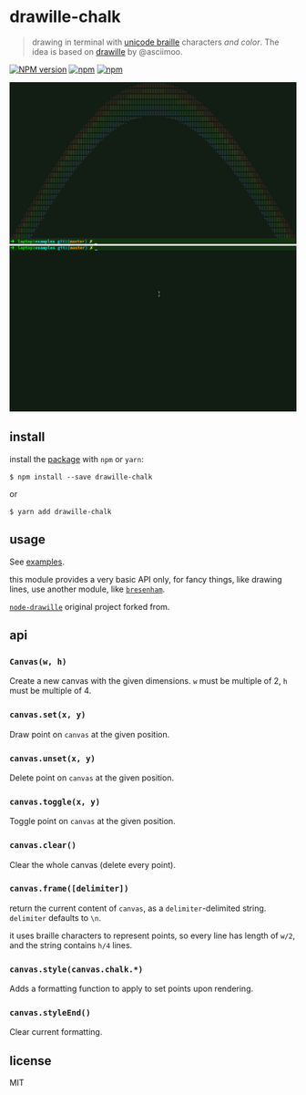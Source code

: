 # drawille-chalk 

> drawing in terminal with [unicode braille][] characters _and color_. The idea is based on [drawille](https://github.com/asciimoo/drawille) by @asciimoo.

[![NPM version](https://img.shields.io/npm/v/drawille-chalk.svg)](https://www.npmjs.com/package/drawille-chalk)
[![npm](https://img.shields.io/npm/dm/drawille-chalk.svg)]()
[![npm](https://img.shields.io/npm/dt/drawille-chalk.svg)]()

![rainbow](rainbow.png)
![sin-wave](sin-wave.gif)

## install

install the [package](https://npmjs.com/drawille-chalk) with `npm` or `yarn`:

```
$ npm install --save drawille-chalk
```
or
```
$ yarn add drawille-chalk
```

## usage

See [examples](examples).

this module provides a very basic API only, for fancy things, like drawing lines, use another module, like [`bresenham`](https://github.com/madbence/node-bresenham).

[`node-drawille`](https://github.com/madbence/node-drawille) original project
forked from.

## api

### `Canvas(w, h)`

Create a new canvas with the given dimensions.
`w` must be multiple of 2, `h` must be multiple of 4.

### `canvas.set(x, y)`

Draw point on `canvas` at the given position.

### `canvas.unset(x, y)`

Delete point on `canvas` at the given position.

### `canvas.toggle(x, y)`

Toggle point on `canvas` at the given position.

### `canvas.clear()`

Clear the whole canvas (delete every point).

### `canvas.frame([delimiter])`

return the current content of `canvas`, as a `delimiter`-delimited
string. `delimiter` defaults to `\n`.

it uses braille characters to represent points,
so every line has length of `w/2`, and the string contains `h/4`
lines.

### `canvas.style(canvas.chalk.*)`

Adds a formatting function to apply to set points upon rendering.

### `canvas.styleEnd()`

Clear current formatting.

## license

MIT

  [unicode braille]: http://en.wikipedia.org/wiki/Braille_Patterns#Chart
